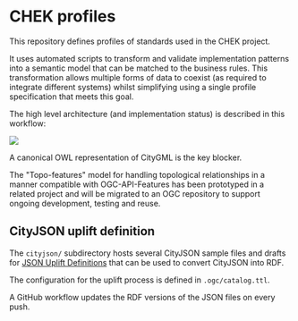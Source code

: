 # CHEK profiles

This repository defines profiles of standards used in the CHEK project.

It uses automated scripts to transform and validate implementation patterns into a semantic model that can be matched to the business rules.  This transformation allows multiple forms of data to coexist (as required to integrate different systems) whilst simplifying using a single profile specification that meets this goal. 

The high level architecture (and implementation status) is described in this workflow:

![](https://lucid.app/publicSegments/view/d8b1a916-9687-4cb4-9a9c-fd65a8b018a3/image.png)

A canonical OWL representation of CityGML is the key blocker. 

The "Topo-features" model for handling topological relationships in a manner compatible with OGC-API-Features has been prototyped in a related project and will be migrated to an OGC repository to support ongoing development, testing and reuse.

## CityJSON uplift definition

The `cityjson/` subdirectory hosts several CityJSON sample files and drafts for
[JSON Uplift Definitions](https://opengeospatial.github.io/ogc-na-tools/tutorials/#how-to-create-a-json-ld-uplift-context-definition)
that can be used to convert CityJSON into RDF.

The configuration for the uplift process is defined in `.ogc/catalog.ttl`.

A GitHub workflow updates the RDF versions of the JSON files on every push.
